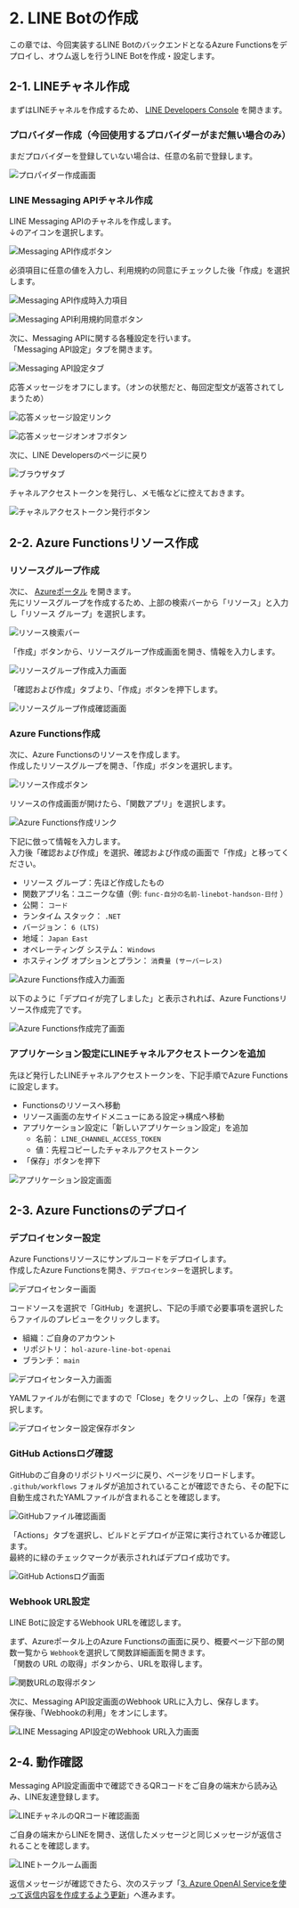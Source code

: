 # 2. LINE Botの作成
この章では、今回実装するLINE BotのバックエンドとなるAzure Functionsをデプロイし、オウム返しを行うLINE Botを作成・設定します。

## 2-1. LINEチャネル作成
まずはLINEチャネルを作成するため、 [LINE Developers Console](https://developers.line.biz/console/) を開きます。  

### プロバイダー作成（今回使用するプロバイダーがまだ無い場合のみ）
まだプロバイダーを登録していない場合は、任意の名前で登録します。

![プロパイダー作成画面](images/create_provider2.png)

### LINE Messaging APIチャネル作成
LINE Messaging APIのチャネルを作成します。  
↓のアイコンを選択します。

![Messaging API作成ボタン](images/messaging_api_1.png)

必須項目に任意の値を入力し、利用規約の同意にチェックした後「作成」を選択します。

![Messaging API作成時入力項目](images/messaging_api_10.png)

![Messaging API利用規約同意ボタン](images/messaging_api_11.png)

次に、Messaging APIに関する各種設定を行います。  
「Messaging API設定」タブを開きます。

![Messaging API設定タブ](images/messaging_api_settings.png)

応答メッセージをオフにします。（オンの状態だと、毎回定型文が返答されてしまうため）

![応答メッセージ設定リンク](images/messaging_api_3.png)

![応答メッセージオンオフボタン](images/messaging_api_12.png)

次に、LINE Developersのページに戻り

![ブラウザタブ](images/messaging_api_13.png)

チャネルアクセストークンを発行し、メモ帳などに控えておきます。

![チャネルアクセストークン発行ボタン](images/messaging_api_5.png)

## 2-2. Azure Functionsリソース作成
### リソースグループ作成
次に、 [Azureポータル](https://portal.azure.com) を開きます。  
先にリソースグループを作成するため、上部の検索バーから「リソース」と入力し「リソース グループ」を選択します。

![リソース検索バー](images/create_resourcegroup_1.png)

「作成」ボタンから、リソースグループ作成画面を開き、情報を入力します。

![リソースグループ作成入力画面](images/create_resourcegroup_4.png)

「確認および作成」タブより、「作成」ボタンを押下します。

![リソースグループ作成確認画面](images/create_resourcegroup_3.png)

### Azure Functions作成
次に、Azure Functionsのリソースを作成します。  
作成したリソースグループを開き、「作成」ボタンを選択します。

![リソース作成ボタン](images/create_functions_1.png)

リソースの作成画面が開けたら、「関数アプリ」を選択します。

![Azure Functions作成リンク](images/create_functions_2.png)

下記に倣って情報を入力します。  
入力後「確認および作成」を選択、確認および作成の画面で「作成」と移ってください。

- リソース グループ：先ほど作成したもの
- 関数アプリ名：ユニークな値（例: `func-自分の名前-linebot-handson-日付` ）
- 公開： `コード`
- ランタイム スタック： `.NET`
- バージョン： `6 (LTS)`
- 地域： `Japan East`
- オペレーティング システム： `Windows`
- ホスティング オプションとプラン： `消費量 (サーバーレス)`

![Azure Functions作成入力画面](images/create_functions_5.png)

以下のように「デプロイが完了しました」と表示されれば、Azure Functionsリソース作成完了です。

![Azure Functions作成完了画面](images/create_functions_4.png)

### アプリケーション設定にLINEチャネルアクセストークンを追加
先ほど発行したLINEチャネルアクセストークンを、下記手順でAzure Functionsに設定します。

- Functionsのリソースへ移動
- リソース画面の左サイドメニューにある設定→構成へ移動
- アプリケーション設定に「新しいアプリケーション設定」を追加
  - 名前： `LINE_CHANNEL_ACCESS_TOKEN`
  - 値：先程コピーしたチャネルアクセストークン
- 「保存」ボタンを押下

![アプリケーション設定画面](images/messaging_api_6.png)

## 2-3. Azure Functionsのデプロイ
### デプロイセンター設定
Azure Functionsリソースにサンプルコードをデプロイします。  
作成したAzure Functionsを開き、`デプロイセンター`を選択します。

![デプロイセンター画面](images/deploy_functions_1.png)

コードソースを選択で「GitHub」を選択し、下記の手順で必要事項を選択したらファイルのプレビューをクリックします。

 - 組織：ご自身のアカウント
 - リポジトリ： `hol-azure-line-bot-openai`
 - ブランチ： `main`

![デプロイセンター入力画面](images/deploy_functions_2.png)

YAMLファイルが右側にでますので「Close」をクリックし、上の「保存」を選択します。

![デプロイセンター設定保存ボタン](images/deploy_functions_3.png)

### GitHub Actionsログ確認
GitHubのご自身のリポジトリページに戻り、ページをリロードします。  
`.github/workflows` フォルダが追加されていることが確認できたら、その配下に自動生成されたYAMLファイルが含まれることを確認します。

![GitHubファイル確認画面](images/deploy_functions_4.png)

「Actions」タブを選択し、ビルドとデプロイが正常に実行されているか確認します。  
最終的に緑のチェックマークが表示されればデプロイ成功です。

![GitHub Actionsログ画面](images/deploy_functions_5.png)

### Webhook URL設定
LINE Botに設定するWebhook URLを確認します。

まず、Azureポータル上のAzure Functionsの画面に戻り、概要ページ下部の関数一覧から `Webhook`を選択して関数詳細画面を開きます。  
「関数の URL の取得」ボタンから、URLを取得します。

![関数URLの取得ボタン](images/messaging_api_8.png)

次に、Messaging API設定画面のWebhook URLに入力し、保存します。  
保存後、「Webhookの利用」をオンにします。

![LINE Messaging API設定のWebhook URL入力画面](images/messaging_api_9.png)

## 2-4. 動作確認
Messaging API設定画面中で確認できるQRコードをご自身の端末から読み込み、LINE友達登録します。

![LINEチャネルのQRコード確認画面](images/line-bot-qr.png)

ご自身の端末からLINEを開き、送信したメッセージと同じメッセージが返信されることを確認します。

![LINEトークルーム画面](images/line_1.png)

返信メッセージが確認できたら、次のステップ「[3. Azure OpenAI Serviceを使って返信内容を作成するよう更新](./3-update-reply-from-openai.md)」へ進みます。
